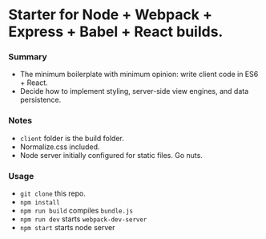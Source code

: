 # Starter for Node + Webpack + Express + Babel + React builds.

### Summary
* The minimum boilerplate with minimum opinion: write client code in ES6 + React.
* Decide how to implement styling, server-side view engines, and data persistence.

### Notes
* `client` folder is the build folder.
* Normalize.css included.
* Node server initially configured for static files. Go nuts.

### Usage
* `git clone` this repo.
* `npm install`
* `npm run build` compiles `bundle.js`
* `npm run dev` starts `webpack-dev-server`
* `npm start` starts node server
